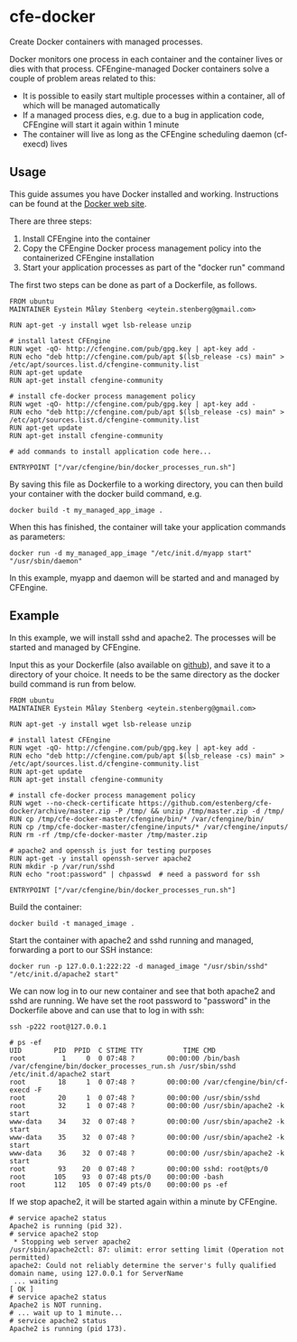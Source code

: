 cfe-docker
==========

Create Docker containers with managed processes.

Docker monitors one process in each container and the container lives or dies with that process.
CFEngine-managed Docker containers solve a couple of problem areas related to this:

* It is possible to easily start multiple processes within a container, all of which will be managed automatically
* If a managed process dies, e.g. due to a bug in application code, CFEngine will start it again within 1 minute
* The container will live as long as the CFEngine scheduling daemon (cf-execd) lives


## Usage

This guide assumes you have Docker installed and working. Instructions can be found at the [Docker web site](http://www.docker.io/gettingstarted/#h_installation).

There are three steps:

1. Install CFEngine into the container
2. Copy the CFEngine Docker process management policy into the containerized CFEngine installation
3. Start your application processes as part of the "docker run" command

The first two steps can be done as part of a Dockerfile, as follows.

```
FROM ubuntu
MAINTAINER Eystein Måløy Stenberg <eytein.stenberg@gmail.com>

RUN apt-get -y install wget lsb-release unzip

# install latest CFEngine
RUN wget -qO- http://cfengine.com/pub/gpg.key | apt-key add -
RUN echo "deb http://cfengine.com/pub/apt $(lsb_release -cs) main" > /etc/apt/sources.list.d/cfengine-community.list
RUN apt-get update
RUN apt-get install cfengine-community

# install cfe-docker process management policy
RUN wget -qO- http://cfengine.com/pub/gpg.key | apt-key add -
RUN echo "deb http://cfengine.com/pub/apt $(lsb_release -cs) main" > /etc/apt/sources.list.d/cfengine-community.list
RUN apt-get update
RUN apt-get install cfengine-community

# add commands to install application code here...

ENTRYPOINT ["/var/cfengine/bin/docker_processes_run.sh"]
```

By saving this file as Dockerfile to a working directory, you can then build your container with the docker build command, e.g.
```
docker build -t my_managed_app_image .
```

When this has finished, the container will take your application commands as parameters:
```
docker run -d my_managed_app_image "/etc/init.d/myapp start" "/usr/sbin/daemon"
```

In this example, myapp and daemon will be started and and managed by CFEngine.

## Example

In this example, we will install sshd and apache2.
The processes will be started and managed by CFEngine.

Input this as your Dockerfile (also available on [github](https://github.com/estenberg/cfe-docker/blob/master/Dockerfile)),
and save it to a directory of your choice. It needs to be the same directory as the docker build command is run from below.

```
FROM ubuntu
MAINTAINER Eystein Måløy Stenberg <eytein.stenberg@gmail.com>

RUN apt-get -y install wget lsb-release unzip

# install latest CFEngine
RUN wget -qO- http://cfengine.com/pub/gpg.key | apt-key add -
RUN echo "deb http://cfengine.com/pub/apt $(lsb_release -cs) main" > /etc/apt/sources.list.d/cfengine-community.list
RUN apt-get update
RUN apt-get install cfengine-community

# install cfe-docker process management policy
RUN wget --no-check-certificate https://github.com/estenberg/cfe-docker/archive/master.zip -P /tmp/ && unzip /tmp/master.zip -d /tmp/
RUN cp /tmp/cfe-docker-master/cfengine/bin/* /var/cfengine/bin/
RUN cp /tmp/cfe-docker-master/cfengine/inputs/* /var/cfengine/inputs/
RUN rm -rf /tmp/cfe-docker-master /tmp/master.zip

# apache2 and openssh is just for testing purposes
RUN apt-get -y install openssh-server apache2
RUN mkdir -p /var/run/sshd
RUN echo "root:password" | chpasswd  # need a password for ssh

ENTRYPOINT ["/var/cfengine/bin/docker_processes_run.sh"]
```

Build the container:
```
docker build -t managed_image .
```

Start the container with apache2 and sshd running and managed, forwarding a port to our SSH instance:

```
docker run -p 127.0.0.1:222:22 -d managed_image "/usr/sbin/sshd" "/etc/init.d/apache2 start"
```

We can now log in to our new container and see that both apache2 and sshd are running. We have set the root password to
"password" in the Dockerfile above and can use that to log in with ssh:

```
ssh -p222 root@127.0.0.1

# ps -ef
UID        PID  PPID  C STIME TTY          TIME CMD
root         1     0  0 07:48 ?        00:00:00 /bin/bash /var/cfengine/bin/docker_processes_run.sh /usr/sbin/sshd /etc/init.d/apache2 start
root        18     1  0 07:48 ?        00:00:00 /var/cfengine/bin/cf-execd -F
root        20     1  0 07:48 ?        00:00:00 /usr/sbin/sshd
root        32     1  0 07:48 ?        00:00:00 /usr/sbin/apache2 -k start
www-data    34    32  0 07:48 ?        00:00:00 /usr/sbin/apache2 -k start
www-data    35    32  0 07:48 ?        00:00:00 /usr/sbin/apache2 -k start
www-data    36    32  0 07:48 ?        00:00:00 /usr/sbin/apache2 -k start
root        93    20  0 07:48 ?        00:00:00 sshd: root@pts/0 
root       105    93  0 07:48 pts/0    00:00:00 -bash
root       112   105  0 07:49 pts/0    00:00:00 ps -ef
```

If we stop apache2, it will be started again within a minute by CFEngine.

```
# service apache2 status
Apache2 is running (pid 32).
# service apache2 stop
 * Stopping web server apache2                                                                                                                         /usr/sbin/apache2ctl: 87: ulimit: error setting limit (Operation not permitted)
apache2: Could not reliably determine the server's fully qualified domain name, using 127.0.0.1 for ServerName
 ... waiting                                                                                                                                    [ OK ]
# service apache2 status
Apache2 is NOT running.
# ... wait up to 1 minute...
# service apache2 status
Apache2 is running (pid 173).
```
